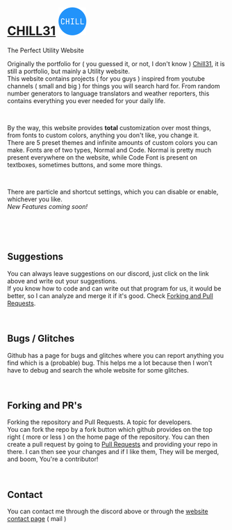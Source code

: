 # [CHILL31](https://chill31.github.io) <img src="/assets/favicons/android-chrome-512x512.png" style="height: 4rem; width: 4rem;"/>
<span>The Perfect Utility Website</span>

Originally the portfolio for ( you guessed it, or not, I don't know ) [Chill31](https://discord.gg/xSvc2kQezt), it is still a portfolio, but mainly a Utility website. <br>
This website contains projects ( for you guys ) inspired from youtube channels ( small and big ) for things you will search hard for. From random number generators to language translators and weather reporters, this contains everything you ever needed for your daily life.

<br>

By the way, this website provides **total** customization over most things, from fonts to custom colors, anything you don't like, you change it. <br>
There are 5 preset themes and infinite amounts of custom colors you can make. Fonts are of two types, Normal and Code. Normal is pretty much present everywhere on the website, while Code Font is present on textboxes, sometimes buttons, and some more things.

<br>

There are particle and shortcut settings, which you can disable or enable, whichever you like.
<br>
*New Features coming soon!*


<br>
<br>
<br>

## Suggestions
You can always leave suggestions on our discord, just click on the link above and write out your suggestions. <br>
If you know how to code and can write out that program for us, it would be better, so I can analyze and merge it if it's good.
Check [Forking and Pull Requests](#forks-and-prs).

<br>

## Bugs / Glitches
Github has a page for bugs and glitches where you can report anything you find which is a (probable) bug. This helps me a lot because then I won't have to debug and search the whole website for some glitches.

<br>

## Forking and PR's
Forking the repository and Pull Requests. A topic for developers. <br>
You can fork the repo by a fork button which github provides on the top right ( more or less ) on the home page of the repository.
You can then create a pull request by going to [Pull Requests](https://github.com/chill31/chill31.github.io/pulls) and providing your repo in there.
I can then see your changes and if I like them, They will be merged, and boom, You're a contributor!

<br>

## Contact
You can contact me through the discord above or through the [website contact page](https://chill31.github.io/#contact) ( mail )
